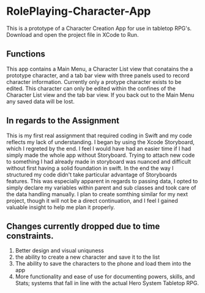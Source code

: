 # RolePlaying-Character-App
This is a prototype of a Character Creation App for use in tabletop RPG's. 
Download and open the project file in XCode to Run. 

## Functions
This app contains a Main Menu, a Character List view that conatains the a prototype character, and a tab bar view with three panels used to record character information. Currently only a protype character exists to be edited. This character can only be edited within the confines of the Character List view and the tab bar view. If you back out to the Main Menu any saved data will be lost.

## In regards to the Assignment
This is my first real assignment that required coding in Swift and my code reflects my lack of understanding. I began by using the Xcode Storyboard, which I regreted by the end. I feel I would have had an easier time if I had simply made the whole app without Storyboard. Trying to attach new code to something I had already made in storyboard was nuanced and difficult without first having a solid foundation in swift. In the end the way I structured my code didn't take particular advantage of Storyboards features. 
This was especially apparent in regards to passing data, I opted to simply declare my variables within parent and sub classes and took care of the data handling manually. I plan to create somthing similar for my next project, though it will not be a direct continuation, and I feel I gained valuable insight to help me plan it properly.

## Changes currently dropped due to time constraints.
1. Better design and visual uniquness
2. the ability to create a new character and save it to the list
3. The ability to save the characters to the phone and load them into the app
4. More functionality and ease of use for documenting powers, skills, and Stats; systems that fall in line with the actual Hero System Tabletop RPG.
